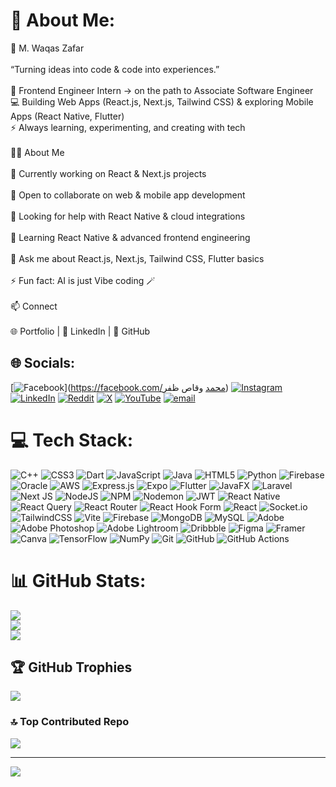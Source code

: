 # 💫 About Me:
🚀 M. Waqas Zafar<br><br>“Turning ideas into code & code into experiences.”<br><br>🌱 Frontend Engineer Intern → on the path to Associate Software Engineer<br>💻 Building Web Apps (React.js, Next.js, Tailwind CSS) & exploring Mobile Apps (React Native, Flutter)<br>⚡ Always learning, experimenting, and creating with tech<br><br>👨‍💻 About Me<br><br>🔭 Currently working on React & Next.js projects<br><br>👯 Open to collaborate on web & mobile app development<br><br>🤝 Looking for help with React Native & cloud integrations<br><br>🌱 Learning React Native & advanced frontend engineering<br><br>💬 Ask me about React.js, Next.js, Tailwind CSS, Flutter basics<br><br>⚡ Fun fact: AI is just Vibe coding 🪄<br><br>📫 Connect<br><br>🌐 Portfolio | 💼 LinkedIn | 🐙 GitHub


## 🌐 Socials:
[![Facebook](https://img.shields.io/badge/Facebook-%231877F2.svg?logo=Facebook&logoColor=white)](https://facebook.com/محمد وقاص ظفر) [![Instagram](https://img.shields.io/badge/Instagram-%23E4405F.svg?logo=Instagram&logoColor=white)](https://instagram.com/m_waqaszafar) [![LinkedIn](https://img.shields.io/badge/LinkedIn-%230077B5.svg?logo=linkedin&logoColor=white)](https://linkedin.com/in/www.linkedin.com/in/m-waqas-zafar) [![Reddit](https://img.shields.io/badge/Reddit-%23FF4500.svg?logo=Reddit&logoColor=white)](https://reddit.com/user/.) [![X](https://img.shields.io/badge/X-black.svg?logo=X&logoColor=white)](https://x.com/.) [![YouTube](https://img.shields.io/badge/YouTube-%23FF0000.svg?logo=YouTube&logoColor=white)](https://youtube.com/@https://www.youtube.com/@Gammingmusichdtv) [![email](https://img.shields.io/badge/Email-D14836?logo=gmail&logoColor=white)](mailto:mwaqaszafar76@gmail.com) 

# 💻 Tech Stack:
![C++](https://img.shields.io/badge/c++-%2300599C.svg?style=flat&logo=c%2B%2B&logoColor=white) ![CSS3](https://img.shields.io/badge/css3-%231572B6.svg?style=flat&logo=css3&logoColor=white) ![Dart](https://img.shields.io/badge/dart-%230175C2.svg?style=flat&logo=dart&logoColor=white) ![JavaScript](https://img.shields.io/badge/javascript-%23323330.svg?style=flat&logo=javascript&logoColor=%23F7DF1E) ![Java](https://img.shields.io/badge/java-%23ED8B00.svg?style=flat&logo=openjdk&logoColor=white) ![HTML5](https://img.shields.io/badge/html5-%23E34F26.svg?style=flat&logo=html5&logoColor=white) ![Python](https://img.shields.io/badge/python-3670A0?style=flat&logo=python&logoColor=ffdd54) ![Firebase](https://img.shields.io/badge/firebase-%23039BE5.svg?style=flat&logo=firebase) ![Oracle](https://img.shields.io/badge/Oracle-F80000?style=flat&logo=oracle&logoColor=white) ![AWS](https://img.shields.io/badge/AWS-%23FF9900.svg?style=flat&logo=amazon-aws&logoColor=white) ![Express.js](https://img.shields.io/badge/express.js-%23404d59.svg?style=flat&logo=express&logoColor=%2361DAFB) ![Expo](https://img.shields.io/badge/expo-1C1E24?style=flat&logo=expo&logoColor=#D04A37) ![Flutter](https://img.shields.io/badge/Flutter-%2302569B.svg?style=flat&logo=Flutter&logoColor=white) ![JavaFX](https://img.shields.io/badge/javafx-%23FF0000.svg?style=flat&logo=javafx&logoColor=white) ![Laravel](https://img.shields.io/badge/laravel-%23FF2D20.svg?style=flat&logo=laravel&logoColor=white) ![Next JS](https://img.shields.io/badge/Next-black?style=flat&logo=next.js&logoColor=white) ![NodeJS](https://img.shields.io/badge/node.js-6DA55F?style=flat&logo=node.js&logoColor=white) ![NPM](https://img.shields.io/badge/NPM-%23CB3837.svg?style=flat&logo=npm&logoColor=white) ![Nodemon](https://img.shields.io/badge/NODEMON-%23323330.svg?style=flat&logo=nodemon&logoColor=%BBDEAD) ![JWT](https://img.shields.io/badge/JWT-black?style=flat&logo=JSON%20web%20tokens) ![React Native](https://img.shields.io/badge/react_native-%2320232a.svg?style=flat&logo=react&logoColor=%2361DAFB) ![React Query](https://img.shields.io/badge/-React%20Query-FF4154?style=flat&logo=react%20query&logoColor=white) ![React Router](https://img.shields.io/badge/React_Router-CA4245?style=flat&logo=react-router&logoColor=white) ![React Hook Form](https://img.shields.io/badge/React%20Hook%20Form-%23EC5990.svg?style=flat&logo=reacthookform&logoColor=white) ![React](https://img.shields.io/badge/react-%2320232a.svg?style=flat&logo=react&logoColor=%2361DAFB) ![Socket.io](https://img.shields.io/badge/Socket.io-black?style=flat&logo=socket.io&badgeColor=010101) ![TailwindCSS](https://img.shields.io/badge/tailwindcss-%2338B2AC.svg?style=flat&logo=tailwind-css&logoColor=white) ![Vite](https://img.shields.io/badge/vite-%23646CFF.svg?style=flat&logo=vite&logoColor=white) ![Firebase](https://img.shields.io/badge/firebase-a08021?style=flat&logo=firebase&logoColor=ffcd34) ![MongoDB](https://img.shields.io/badge/MongoDB-%234ea94b.svg?style=flat&logo=mongodb&logoColor=white) ![MySQL](https://img.shields.io/badge/mysql-4479A1.svg?style=flat&logo=mysql&logoColor=white) ![Adobe](https://img.shields.io/badge/adobe-%23FF0000.svg?style=flat&logo=adobe&logoColor=white) ![Adobe Photoshop](https://img.shields.io/badge/adobe%20photoshop-%2331A8FF.svg?style=flat&logo=adobe%20photoshop&logoColor=white) ![Adobe Lightroom](https://img.shields.io/badge/Adobe%20Lightroom-31A8FF.svg?style=flat&logo=Adobe%20Lightroom&logoColor=white) ![Dribbble](https://img.shields.io/badge/Dribbble-EA4C89?style=flat&logo=dribbble&logoColor=white) ![Figma](https://img.shields.io/badge/figma-%23F24E1E.svg?style=flat&logo=figma&logoColor=white) ![Framer](https://img.shields.io/badge/Framer-black?style=flat&logo=framer&logoColor=blue) ![Canva](https://img.shields.io/badge/Canva-%2300C4CC.svg?style=flat&logo=Canva&logoColor=white) ![TensorFlow](https://img.shields.io/badge/TensorFlow-%23FF6F00.svg?style=flat&logo=TensorFlow&logoColor=white) ![NumPy](https://img.shields.io/badge/numpy-%23013243.svg?style=flat&logo=numpy&logoColor=white) ![Git](https://img.shields.io/badge/git-%23F05033.svg?style=flat&logo=git&logoColor=white) ![GitHub](https://img.shields.io/badge/github-%23121011.svg?style=flat&logo=github&logoColor=white) ![GitHub Actions](https://img.shields.io/badge/github%20actions-%232671E5.svg?style=flat&logo=githubactions&logoColor=white)
# 📊 GitHub Stats:
![](https://github-readme-stats.vercel.app/api?username=WaqasZafar9&theme=shadow_green&hide_border=false&include_all_commits=true&count_private=true)<br/>
![](https://nirzak-streak-stats.vercel.app/?user=WaqasZafar9&theme=shadow_green&hide_border=false)<br/>
![](https://github-readme-stats.vercel.app/api/top-langs/?username=WaqasZafar9&theme=shadow_green&hide_border=false&include_all_commits=true&count_private=true&layout=compact)

## 🏆 GitHub Trophies
![](https://github-profile-trophy.vercel.app/?username=WaqasZafar9&theme=shadow_green&no-frame=false&no-bg=false&margin-w=4)

### 🔝 Top Contributed Repo
![](https://github-contributor-stats.vercel.app/api?username=WaqasZafar9&limit=5&theme=shadow_green&combine_all_yearly_contributions=true)

---
[![](https://visitcount.itsvg.in/api?id=WaqasZafar9&icon=0&color=0)](https://visitcount.itsvg.in)

<!-- Proudly created with GPRM ( https://gprm.itsvg.in ) -->
